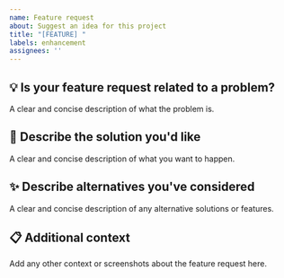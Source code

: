 ```yaml
---
name: Feature request
about: Suggest an idea for this project
title: "[FEATURE] "
labels: enhancement
assignees: ''
---
```


## 💡 Is your feature request related to a problem?
A clear and concise description of what the problem is.

## 🚀 Describe the solution you'd like
A clear and concise description of what you want to happen.

## ✨ Describe alternatives you've considered
A clear and concise description of any alternative solutions or features.

## 📋 Additional context
Add any other context or screenshots about the feature request here.
